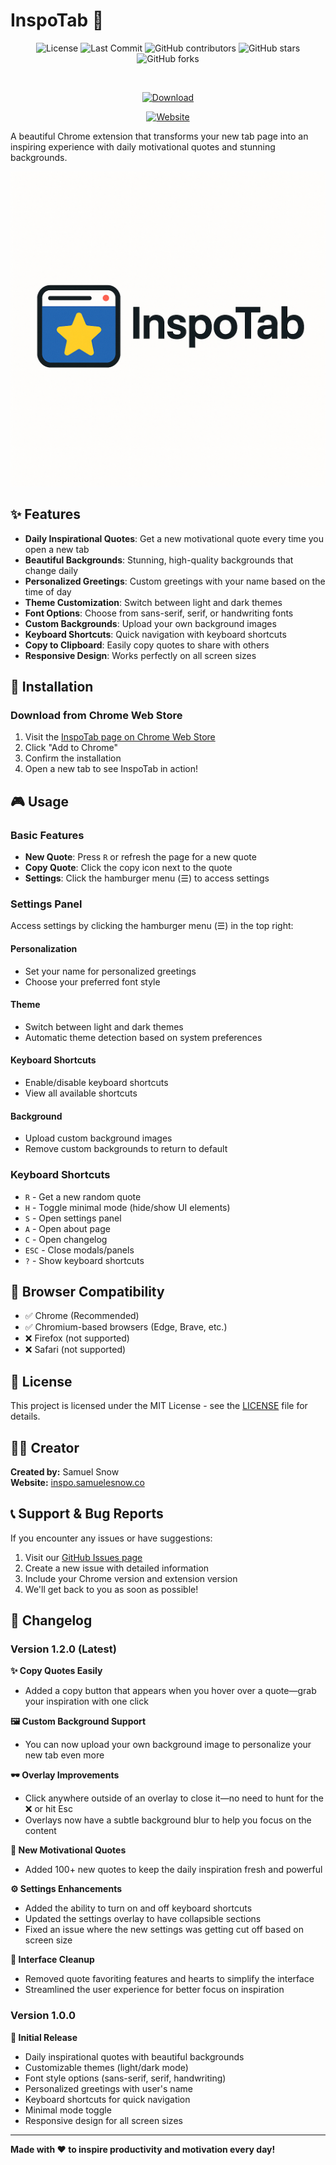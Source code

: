 # InspoTab 🎯

<div align="center">

![License](https://img.shields.io/github/license/samsnow850/InspoTab)
![Last Commit](https://img.shields.io/github/last-commit/samsnow850/InspoTab)
![GitHub contributors](https://img.shields.io/github/contributors/samsnow850/InspoTab)
![GitHub stars](https://img.shields.io/github/stars/samsnow850/InspoTab)
![GitHub forks](https://img.shields.io/github/forks/samsnow850/InspoTab)

<br>

<!-- Download Button -->
[![Download](https://img.shields.io/badge/Download-Chrome%20Web%20Store-4285F4?logo=googlechrome&logoColor=white&style=for-the-badge)](https://chromewebstore.google.com/detail/ckpplcfeemkpdkkaehicgkcfflmjlhbf?utm_source=item-share-cb)

<!-- Website Button -->
[![Website](https://img.shields.io/badge/Website-inspo.samuelesnow.co-00BCD4?style=for-the-badge)](https://inspo.samuelesnow.co)

</div>

A beautiful Chrome extension that transforms your new tab page into an inspiring experience with daily motivational quotes and stunning backgrounds.

![InspoTab Preview](images/logo.png)

## ✨ Features

- **Daily Inspirational Quotes**: Get a new motivational quote every time you open a new tab  
- **Beautiful Backgrounds**: Stunning, high-quality backgrounds that change daily  
- **Personalized Greetings**: Custom greetings with your name based on the time of day  
- **Theme Customization**: Switch between light and dark themes  
- **Font Options**: Choose from sans-serif, serif, or handwriting fonts  
- **Custom Backgrounds**: Upload your own background images  
- **Keyboard Shortcuts**: Quick navigation with keyboard shortcuts  
- **Copy to Clipboard**: Easily copy quotes to share with others  
- **Responsive Design**: Works perfectly on all screen sizes  

## 🚀 Installation

### Download from Chrome Web Store  
1. Visit the [InspoTab page on Chrome Web Store](https://chromewebstore.google.com/detail/ckpplcfeemkpdkkaehicgkcfflmjlhbf?utm_source=item-share-cb)  
2. Click "Add to Chrome"  
3. Confirm the installation  
4. Open a new tab to see InspoTab in action!  

## 🎮 Usage

### Basic Features  
- **New Quote**: Press `R` or refresh the page for a new quote  
- **Copy Quote**: Click the copy icon next to the quote  
- **Settings**: Click the hamburger menu (☰) to access settings  

### Settings Panel  
Access settings by clicking the hamburger menu (☰) in the top right:

#### Personalization  
- Set your name for personalized greetings  
- Choose your preferred font style  

#### Theme  
- Switch between light and dark themes  
- Automatic theme detection based on system preferences  

#### Keyboard Shortcuts  
- Enable/disable keyboard shortcuts  
- View all available shortcuts  

#### Background  
- Upload custom background images  
- Remove custom backgrounds to return to default  

### Keyboard Shortcuts  
- `R` - Get a new random quote  
- `H` - Toggle minimal mode (hide/show UI elements)  
- `S` - Open settings panel  
- `A` - Open about page  
- `C` - Open changelog  
- `ESC` - Close modals/panels  
- `?` - Show keyboard shortcuts  

## 📱 Browser Compatibility

- ✅ Chrome (Recommended)  
- ✅ Chromium-based browsers (Edge, Brave, etc.)  
- ❌ Firefox (not supported)  
- ❌ Safari (not supported)  

## 📄 License

This project is licensed under the MIT License - see the [LICENSE](LICENSE) file for details.

## 👨‍💻 Creator

**Created by:** Samuel Snow  
**Website:** [inspo.samuelesnow.co](https://inspo.samuelesnow.co)

## 📞 Support & Bug Reports

If you encounter any issues or have suggestions:

1. Visit our [GitHub Issues page](https://github.com/samsnow850/InspoTab/issues)  
2. Create a new issue with detailed information  
3. Include your Chrome version and extension version  
4. We'll get back to you as soon as possible!  

## 🔄 Changelog

### Version 1.2.0 (Latest)  
**✨ Copy Quotes Easily**  
- Added a copy button that appears when you hover over a quote—grab your inspiration with one click  

**🖼️ Custom Background Support**  
- You can now upload your own background image to personalize your new tab even more  

**🕶️ Overlay Improvements**  
- Click anywhere outside of an overlay to close it—no need to hunt for the ❌ or hit Esc  
- Overlays now have a subtle background blur to help you focus on the content  

**💬 New Motivational Quotes**  
- Added 100+ new quotes to keep the daily inspiration fresh and powerful  

**⚙️ Settings Enhancements**  
- Added the ability to turn on and off keyboard shortcuts  
- Updated the settings overlay to have collapsible sections  
- Fixed an issue where the new settings was getting cut off based on screen size  

**🧹 Interface Cleanup**  
- Removed quote favoriting features and hearts to simplify the interface  
- Streamlined the user experience for better focus on inspiration  

### Version 1.0.0  
**🎯 Initial Release**  
- Daily inspirational quotes with beautiful backgrounds  
- Customizable themes (light/dark mode)  
- Font style options (sans-serif, serif, handwriting)  
- Personalized greetings with user's name  
- Keyboard shortcuts for quick navigation  
- Minimal mode toggle  
- Responsive design for all screen sizes  

---

**Made with ❤️ to inspire productivity and motivation every day!**
